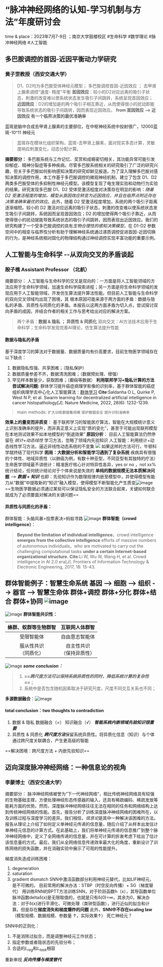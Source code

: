 # “脉冲神经网络的认知-学习机制与方法”年度研讨会
time & place：2023年7月7-9日 ；南京大学鼓楼校区
#生命科学 #数学理论 #脉冲神经网络 #人工智能

## 多巴胺调控的首因-近因平衡动力学研究
### 黄子罡教授（西安交通大学）
>D1、D2均为多巴胺受体神经元模型；
>多巴胺调控首因-近因效应 ； 去甲肾上腺素调控“速度- 精度”平衡
>**首因效应**：较小的D2对应远离的吸引子状态，刺激的改变难以使系统状态发生吸引子间跳转，系统呈现首因效应；
  **近因效应**：D2的增加是的两个吸引子相互靠近，从而使得很小的扰动即能导致系统状态的吸引子间跳转，因而表现近因效应。
  **from 首因效应 --> 近因效应 有一个临界决策的最优准确率**

蓝斑是脑中合成去甲肾上腺素的主要部位，在中枢神经系统中投射很广，12000蓝斑-10^11 神经元
> 蓝斑存在模块化组织架构，蓝斑-去甲肾上腺素，面对现实多态计算，灵敏度响应刺激变化，动态分配计算。

**摘要部分：**
多巴胺系统与工作记忆、奖赏和成瘾密切相关，其功能异常可能引发抑郁症、精神分裂症等多种疾病。尽管多巴胺系统相关的研究吸引了广泛的研究兴趣，但关于多巴胺如何影响感知决策的研究却鲜见报道。为了深入理解多巴胺对感知决策的调控作用，本工作基于多巴胺调控的微观神经机制，建立了包含 D1、D2 两类多巴胺受体的多抑制性神经元模型。该模型复现了电生理实验和动物行为实验的结果。研究发现多巴胺 D1、D2 受体受激活程度对决策存在明显的影响：*随着 D2 受激活程度的增加，模型从首因效应转变为近因效应，并且在临界点附近存在决策准确率最优的效应*。此外，随着 D2 受激活程度增加，系统的两个吸引子距离逐渐缩短。较小的 D2 激活对应远离的吸引子状态，刺激的改变难以使系统状态发生吸引子间跳转，系统因而呈现首因效应；D2 的增加使得两个吸引子靠近，从而使得很小的扰动就能导致系统状态的吸引子间跳转，因而表现出近因效应。我们的研究构建了一个受多巴胺调控的具有*生物合理性的感知决策模型*，在 D1-D2 参数空间中的相变与临界性分析有助于理解神经系统通过递质调控促进首因-近因切换的行为，是神经系统相对固化的物理结构通过神经调控实现丰富功能的重要示例。


## 人工智能与生命科学 --从双向交叉的矛盾谈起 
### 殷子樵 Assistant Professor （北航）
摘要部分：
人工智能与生命科学的交叉是双向的：一方面是将人工智能领域的方法应用于生命科学领域，加速生命科学探索进程；另一方面是将生命科学领域的发现应用于人工智能领域，开发仿生算法提升算法性能。但目前人工智能与生命科学的双向交叉领域均出现了困境，其
根本原因可能来源于两方面的矛盾：数据与隐私的矛盾、异质性与同质化的矛盾。本报告以这两方面矛盾为切入点，尝试探讨双向矛盾的成因，并结合作者的相关工作与思考给出对应的解决方案。
> 两个矛盾：**数据 & 隐私 ； 异质性 & 同质化**
> 双向交叉：AI方法技术应用于生命科学；生命科学发现完善AI理论，仿生算法提升性能

#### 数据与隐私的矛盾
基于深度学习的算法对于数据量、数据质量均有价高要求，目前生物医学领域存在以下缺点：
1. 数据隐私性强、共享困难；（隐私保护）
2. 数据质量参差不齐，数据清洗困难；（数据预处理、增强）
3. 罕见样本数量少，获取困难；（癫痫等数据）
**利用联邦学习+隐私计算的方法尝试解决问题:**
群体学习提升癌症病理学影像的识别率，基于群体智能的癌症组织病理学去中心化人工智能算法：[群体学习](https://www.nature.com/articles/s41591-022-01768-5)
**Cite**:Saldanha O L, Quirke P, West N P, et al. Swarm learning for decentralized artificial intelligence in cancer histopathology[J]. Nature Medicine, 2022, 28(6): 1232-1239.
> main methods:
> 	`扩大训练数据集规模`
> 	`保护数据安全`
> 	`提升识别准确率`

**效果上的量变而非质变**：
基于联邦学习的智能医疗算法，智能在大规模统计意义上识别准确率的提升，而非真正意义上实现“质的变化”，甚至于可能出现联邦模型在本地测试效果不如本地模型的“倒退效果”
**原因分析**：
目前人工智能算法仍然停留在 *统计+动态线性* 学习方法，忽略了领域内先验知识
人工智能：利用统计+动态线性学习方法，逼近非线性动态系统的不变集
![](https://cdn.mathpix.com/snip/images/rTSRxGmWB1u-07H3cyxC5GVIhL9K3dbWf2uGfL6eZD4.original.fullsize.png)
如果这样的方法可行，牛顿科学就终结了现代科学
**困局：大数据分析和智能学习遇到了复杂系统**
疾病具有很强的个体性、地域异质性（以肺癌为例，有数十种亚型，不同亚型有其独特的疗法）
生命医学领域最不讲统计：精准医疗核心针对特异性各异，yes or no ，not xx%统计结论，任何统计结论对于个体来说是失效的
**单纯的数据规模无法本质解决问题** --> ***数据 + 知识***
也即：先验知识作为数理规律内嵌至模型中，并使得模型有能力从“数据”中提取新的“知识”融入模型，使得模型不断智能化产生质变![image](https://img2023.cnblogs.com/blog/2812800/202307/2812800-20230710103955307-923190213.png)
==生物医学数据必须通过某些可以保证隐私安全的方法联合起来，关键如何联合就成为了必须要面对解决的关键问题==

#### 异质性与同质化的矛盾：
群体智能：头脑风暴>投票表决>蚂蚁寻路
![image](https://img2023.cnblogs.com/blog/2812800/202307/2812800-20230710105517236-1862737860.png)
**群体智能（crowd intelligence）**：
>**Beyond the limitation of individual intelligence**，crowd intelligence **emerges from the collective intelligence** efforts of massive numbers of autonomous individuals，who are motivated to carry out the challenging computational tasks **under a certain Internet-based organizational structure.**
>**Cite**:Li W, Wu W, Wang H, et al. Crowd intelligence in AI 2.0 era[J]. Frontiers of Information Technology & Electronic Engineering, 2017, 18: 15-43.

群体智能例子：智慧生命系统
基因 --> 细胞 --> 组织 --> 器官 --> 智慧生命体
群体+调控  群体+分化  群体+结合  群体+协同
![image](https://img2023.cnblogs.com/blog/2812800/202307/2812800-20230710112043193-1747718545.png)
---
![image](https://img2023.cnblogs.com/blog/2812800/202307/2812800-20230710112123272-212523210.png)
**群体智能共识性：**

|**蜂群、蚁群等生物群智**|**互联网人体群智**|
|:---:|:--:|
|受限智能体|自由意志智能体|
|服从性共识<br>（同质化）|自主性共识<br>（保持异质性）|
![image](https://img2023.cnblogs.com/blog/2812800/202307/2812800-20230710113522376-854933984.png)
***some conclusion：***
>	1. **==*跨尺度方法可以保持系统异质性的同时，降低系统计算的复杂性*==**；
>	2. 系统中是否包含随机因素取决于研究尺度，尺度不同交互关系也不同；

**多源数据融合**：![image](https://img2023.cnblogs.com/blog/2812800/202307/2812800-20230710114105751-1362190859.png)
#### total conclusion：two thoughts to contradiction
1. 数据 & 隐私
数据融合（×） 知识融合（√） ***智能系统内嵌领域先验知识很重要***
2. 异质性 & 同质化
***跨尺度方法***保留系统异质性。将异质化信息（知识）与个体通过跨尺度关联耦合，产生更高级的智能

==解决困境：跨尺度方法 + 内嵌先验知识==


## 迈向深度脉冲神经网络：一种信息论的视角
### 李蒙博士（西安交通大学）
摘要部分：
脉冲神经网络被誉为“下一代神经网络“，相比传统神经网络具有较强的生物基础支撑，方便处理神经形态传感器的输入，还具有稀疏编码、稀疏发放等能耗方面的优势。然而，深度脉冲神经网络往往无法在相同的任务和网络结构上达到传统神经网络的性能。首先，报告分析了训练深度脉冲神经网络的困难所在，以及训练过程与深度学习的差异。我们相信，*信息论*是其中一种解决该困难的方法。报告从理论上介绍了如何定义单神经元传递的信息量，随后介绍了从样本出发估计单神经元信息的计算方式。在此基础上，我们将单神经元传递的信息推广到整个脉冲神经网络中，定义了全网络传递的信息量，并在可计算的折衷考虑下给出了估计该信息量的方式。最后，我们从全网络信息传递效率最大化的角度，重新设计了训练网络的损失函数，并在消融实验中展示了可观的性能提升。

梯度消失造成训练困难：
1. degeneration
2. saturation
3. gradient dismatch
SNN中激活函数部分利用神经元替代，比如LIF神经元，是不可微的。
目前常用的解决办法：STBP（时空反向传播）+ SG（梯度替代）
用训练RNN的BPTT方法训练SNN，对于阶跃函数h（x），其导函数单位脉冲函数deltaδ(x)是无限取值的，也就是只有δ(0)=∞，其余为0，解决办法：对于δ(x)进行平滑化、可微处理（类钟型函数），进行近似的拟合和计算。但是存在**梯度消失和梯度爆炸的问题**
此外，**SNN中不存在scaling law**（模型规模、数据规模、参数量 ↑，实际效果↑）
死亡神经元？

SNN中的正则化：
1. 不是消除过拟合，而是调整神经元工作状态；
2. 指定参数或者隐状态的先验分布；
3. 合适的$L_{reg}$和$L_{task}$相容

重新审视 ***反向传播与梯度替代***


